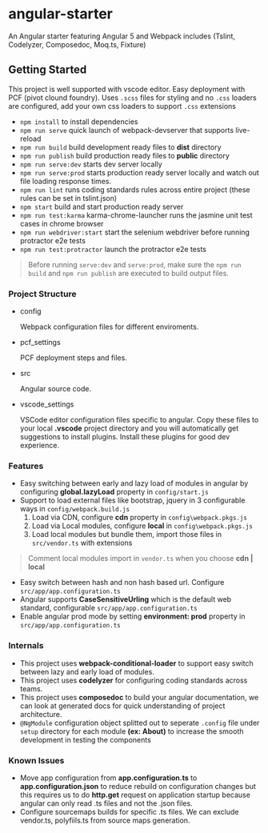 
# angular-starter
An Angular starter featuring Angular 5 and Webpack includes (Tslint, Codelyzer, Composedoc, Moq.ts, Fixture)

## Getting Started
This project is well supported with vscode editor. Easy deployment with PCF (pivot clound foundry).
Uses `.scss` files for styling and no `.css` loaders are configured, add your own css loaders to support `.css` extensions

- `npm install` to install dependencies
- `npm run serve` quick launch of webpack-devserver that supports live-reload
- `npm run build` build development ready files to **dist** directory
- `npm run publish` build production ready files to **public** directory
- `npm run serve:dev` starts dev server locally
- `npm run serve:prod` starts production ready server locally and watch out file loading response times.
- `npm run lint` runs coding standards rules across entire project (these rules can be set in tslint.json)
- `npm start` build and start production ready server
- `npm run test:karma` karma-chrome-launcher runs the jasmine unit test cases in chrome browser
- `npm run webdriver:start` start the selenium webdriver before running protractor e2e tests
- `npm run test:protractor` launch the protractor e2e tests

> Before running `serve:dev` and `serve:prod`, make sure the `npm run build` and `npm run publish` are executed to build output files.

### Project Structure
- config 
  
  Webpack configuration files for different enviroments.
- pcf_settings
  
  PCF deployment steps and files.
- src

  Angular source code.
- vscode_settings
  
  VSCode editor configuration files specific to angular. Copy these files to your local **.vscode** project directory and you will automatically get suggestions to install plugins. Install these plugins for good dev experience.

### Features

- Easy switching between early and lazy load of modules in angular by configuring **global.lazyLoad** property in `config/start.js`
- Support to load external files like bootstrap, jquery in 3 configurable ways in `config/webpack.build.js`
    1. Load via CDN, configure **cdn** property in `config\webpack.pkgs.js`
    2. Load via Local modules, configure **local** in `config\webpack.pkgs.js`
    3. Load local modules but bundle them, import those files in `src/vendor.ts` with extensions
>Comment local modules import in `vendor.ts` when you choose **cdn | local**
- Easy switch between hash and non hash based url. Configure `src/app/app.configuration.ts`
- Angular supports **CaseSensitiveUrling** which is the default web standard, configurable `src/app/app.configuration.ts`
- Enable angular prod mode by setting **environment: prod** property in `src/app/app.configuration.ts`

### Internals
- This project uses **webpack-conditional-loader** to support easy switch between lazy and early load of modules.
- This project uses **codelyzer** for configuring coding standards across teams.
- This project uses **composedoc** to build your angular documentation, we can look at generated docs for quick understanding of project architecture.
- `@NgModule` configuration object splitted out to seperate `.config` file under `setup` directory for each module **(ex: About)** to increase the smooth development in testing the components

### Known Issues
- Move app configuration from **app.configuration.ts** to **app.configuration.json** to reduce rebuild on configuration changes but this requires us to do **http.get** request on application startup because angular can only read .ts files and not the .json files.
- Configure sourcemaps builds for specific .ts files. We can exclude vendor.ts, polyfiils.ts from source maps generation.

